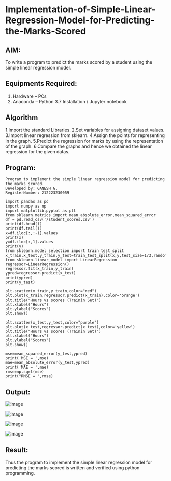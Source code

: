 # Implementation-of-Simple-Linear-Regression-Model-for-Predicting-the-Marks-Scored

## AIM:
To write a program to predict the marks scored by a student using the simple linear regression model.

## Equipments Required:
1. Hardware – PCs
2. Anaconda – Python 3.7 Installation / Jupyter notebook

## Algorithm

1.Import the standard Libraries.
2.Set variables for assigning dataset values.
3.Import linear regression from sklearn.
4.Assign the points for representing in the graph.
5.Predict the regression for marks by using the representation of the graph.
6.Compare the graphs and hence we obtained the linear regression for the given datas.

## Program:
```
Program to implement the simple linear regression model for predicting the marks scored.
Developed by: GANESH G.
RegisterNumber: 212223230059

import pandas as pd
import numpy as np
import matplotlib.pyplot as plt
from sklearn.metrics import mean_absolute_error,mean_squared_error
df = pd.read_csv('/student_scores.csv')
print(df.head())
print(df.tail())
x=df.iloc[:,:-1].values
print(x)
y=df.iloc[:,1].values
print(y)
from sklearn.model_selection import train_test_split
x_train,x_test,y_train,y_test=train_test_split(x,y,test_size=1/3,random_state=0)
from sklearn.linear_model import LinearRegression
regressor=LinearRegression()
regressor.fit(x_train,y_train)
ypred=regressor.predict(x_test)
print(ypred)
print(y_test)

plt.scatter(x_train,y_train,color="red")
plt.plot(x_train,regressor.predict(x_train),color='orange')
plt.title("Hours vs scores (Trainin Set)")
plt.xlabel("Hours")
plt.ylabel("Scores")
plt.show()

plt.scatter(x_test,y_test,color="purple")
plt.plot(x_test,regressor.predict(x_test),color='yellow')
plt.title("Hours vs scores (Trainin Set)")
plt.xlabel("Hours")
plt.ylabel("Scores")
plt.show()

mse=mean_squared_error(y_test,ypred)
print('MSE = ',mse)
mae=mean_absolute_error(y_test,ypred)
print('MAE = ',mae)
rmse=np.sqrt(mse)
print("RMSE = ",rmse)

```

## Output:
![image](https://github.com/ganesh10082006/Implementation-of-Simple-Linear-Regression-Model-for-Predicting-the-Marks-Scored/assets/151981672/04dbad5b-a779-4c24-b5b3-3481bab5b690)

![image](https://github.com/ganesh10082006/Implementation-of-Simple-Linear-Regression-Model-for-Predicting-the-Marks-Scored/assets/151981672/a10a0e81-7be6-4ca5-b3f1-4c232ea99abf)

![image](https://github.com/ganesh10082006/Implementation-of-Simple-Linear-Regression-Model-for-Predicting-the-Marks-Scored/assets/151981672/db89b7bf-4a52-48dd-a679-fd21fd48f99e)

![image](https://github.com/ganesh10082006/Implementation-of-Simple-Linear-Regression-Model-for-Predicting-the-Marks-Scored/assets/151981672/998ba5a5-fe10-4052-ad5f-8293641bdd9a)

## Result:
Thus the program to implement the simple linear regression model for predicting the marks scored is written and verified using python programming.
